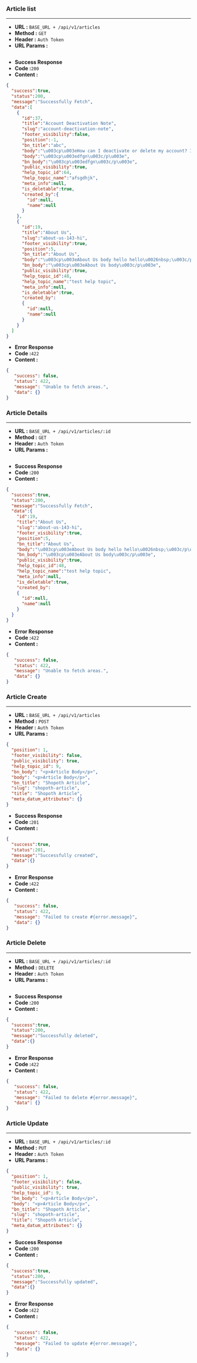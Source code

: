 ### Article list
___

* **URL :** `BASE_URL + /api/v1/articles`
* **Method :** `GET`
* **Header :** `Auth Token`
* **URL Params :**

```json
```
* **Success Response**
* **Code :**`200`
* **Content :**
```json
{
  "success":true,
  "status":200,
  "message":"Successfully Fetch",
  "data":[
    {
      "id":37,
      "title":"Account Deactivation Note",
      "slug":"account-deactivation-note",
      "footer_visibility":false,
      "position":-1,
      "bn_title":"abc",
      "body":"\u003cp\u003eHow can I deactivate or delete my account? If you'd like to deactivate or delete your shopoth account, simply fill up the account deactivation and deletion form and refer to the steps below:  1. Initiate your request by filling out the form 2. You'll receive a call within 72 hours for verification 3. Your account will be deactivated or deleted as requested\u003c/p\u003e","bn_body":"\u003cp\u003eabc\u003c/p\u003e","public_visibility":true,"help_topic_id":65,"help_topic_name":"Account Deactivation \u0026 Deletion Information","meta_info":null,"is_deletable":false,"created_by":{"id":null,"name":null}},{"id":31,"title":"dfg","slug":"dfg","footer_visibility":false,"position":0,"bn_title":"sdfv",
      "body":"\u003cp\u003edfgn\u003c/p\u003e",
      "bn_body":"\u003cp\u003edfgn\u003c/p\u003e",
      "public_visibility":true,
      "help_topic_id":64,
      "help_topic_name":"afsgdhjk",
      "meta_info":null,
      "is_deletable":true,
      "created_by":{
        "id":null,
        "name":null
      }
    },
    {
      "id":19,
      "title":"About Us",
      "slug":"about-us-143-hi",
      "footer_visibility":true,
      "position":5,
      "bn_title":"About Us",
      "body":"\u003cp\u003eAbout Us body hello hello\u0026nbsp;\u003c/p\u003e",
      "bn_body":"\u003cp\u003eAbout Us body\u003c/p\u003e",
      "public_visibility":true,
      "help_topic_id":48,
      "help_topic_name":"test help topic",
      "meta_info":null,
      "is_deletable":true,
      "created_by":
      {
        "id":null,
        "name":null
      }
    }
  ]
}
```
* **Error Response**
* **Code :**`422`
* **Content :**
```json
{
   "success": false,
   "status": 422,
   "message": "Unable to fetch areas.",
   "data": {}
}
```
### Article Details
___

* **URL :** `BASE_URL + /api/v1/articles/:id`
* **Method :** `GET`
* **Header :** `Auth Token`
* **URL Params :**

```json
```
* **Success Response**
* **Code :**`200`
* **Content :**
```json
{
  "success":true,
  "status":200,
  "message":"Successfully Fetch",
  "data":{
    "id":19,
    "title":"About Us",
    "slug":"about-us-143-hi",
    "footer_visibility":true,
    "position":5,
    "bn_title":"About Us",
    "body":"\u003cp\u003eAbout Us body hello hello\u0026nbsp;\u003c/p\u003e",
    "bn_body":"\u003cp\u003eAbout Us body\u003c/p\u003e",
    "public_visibility":true,
    "help_topic_id":48,
    "help_topic_name":"test help topic",
    "meta_info":null,
    "is_deletable":true,
    "created_by":
    {
      "id":null,
      "name":null
    }
  }
}
```
* **Error Response**
* **Code :**`422`
* **Content :**
```json
{
   "success": false,
   "status": 422,
   "message": "Unable to fetch areas.",
   "data": {}
}
```
### Article Create
___

* **URL :** `BASE_URL + /api/v1/articles`
* **Method :** `POST`
* **Header :** `Auth Token`
* **URL Params :**

```json
{
  "position": 1,
  "footer_visibility": false,
  "public_visibility": true,
  "help_topic_id": 9,
  "bn_body": "<p>Article Body</p>",
  "body": "<p>Article Body</p>",
  "bn_title": "Shopoth Article",
  "slug": "shopoth-article",
  "title": "Shopoth Article",
  "meta_datum_attributes": {}
}
```
* **Success Response**
* **Code :**`201`
* **Content :**
```json
{
  "success":true,
  "status":201,
  "message":"Successfully created",
  "data":{}
}
```
* **Error Response**
* **Code :**`422`
* **Content :**
```json
{
   "success": false,
   "status": 422,
   "message": "Failed to create #{error.message}",
   "data": {}
}
```
### Article Delete
___

* **URL :** `BASE_URL + /api/v1/articles/:id`
* **Method :** `DELETE`
* **Header :** `Auth Token`
* **URL Params :**

```json
```
* **Success Response**
* **Code :**`200`
* **Content :**
```json
{
  "success":true,
  "status":200,
  "message":"Successfully deleted",
  "data":{}
}
```
* **Error Response**
* **Code :**`422`
* **Content :**
```json
{
   "success": false,
   "status": 422,
   "message": "Failed to delete #{error.message}",
   "data": {}
}
```
### Article Update
___

* **URL :** `BASE_URL + /api/v1/articles/:id`
* **Method :** `PUT`
* **Header :** `Auth Token`
* **URL Params :**

```json
{
  "position": 1,
  "footer_visibility": false,
  "public_visibility": true,
  "help_topic_id": 9,
  "bn_body": "<p>Article Body</p>",
  "body": "<p>Article Body</p>",
  "bn_title": "Shopoth Article",
  "slug": "shopoth-article",
  "title": "Shopoth Article",
  "meta_datum_attributes": {}
}
```
* **Success Response**
* **Code :**`200`
* **Content :**
```json
{
  "success":true,
  "status":200,
  "message":"Successfully updated",
  "data":{}
}
```
* **Error Response**
* **Code :**`422`
* **Content :**
```json
{
   "success": false,
   "status": 422,
   "message": "Failed to update #{error.message}",
   "data": {}
}
```
